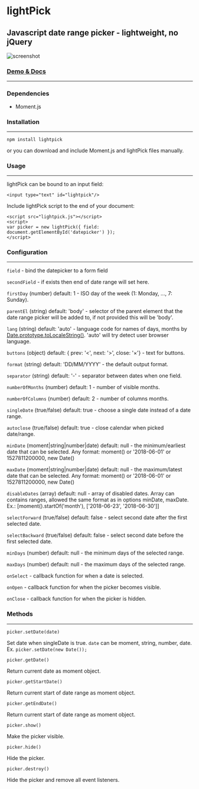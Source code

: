 lightPick
=========

Javascript date range picker - lightweight, no jQuery
-----------------------------------------------------
![screenshot](https://wakirin.github.io/lightPick.png)

### [Demo & Docs](https://wakirin.github.io/lightPick)

----

### Dependencies

* Moment.js

### Installation

* * *

`npm install lightpick`

or you can download and include Moment.js and lightPick files manually.

### Usage

* * *

lightPick can be bound to an input field:

```
<input type="text" id="lightpick"/>
```

Include lightPick script to the end of your document:

```
<script src="lightpick.js"></script>  
<script>  
var picker = new lightPick({ field: document.getElementById('datepicker') });  
</script>
```

### Configuration

* * *

`field` \- bind the datepicker to a form field

`secondField` \- if exists then end of date range will set here.

`firstDay` (number) default: 1 \- ISO day of the week (1: Monday, ..., 7: Sunday).

`parentEl` (string) default: 'body' \- selector of the parent element that the date range picker will be added to, if not provided this will be 'body'.

`lang` (string) default: 'auto' \- language code for names of days, months by [Date.prototype.toLocaleString()](https://developer.mozilla.org/en-US/docs/Web/JavaScript/Reference/Global_Objects/Date/toLocaleString). 'auto' will try detect user browser language.

`buttons` (object) default: { prev: '<', next: '>', close: '×'} \- text for buttons.

`format` (string) default: 'DD/MM/YYYY' \- the default output format.

`separator` (string) default: '-' \- separator between dates when one field.

`numberOfMonths` (number) default: 1 \- number of visible months.

`numberOfColumns` (number) default: 2 \- number of columns months.

`singleDate` (true/false) default: true \- choose a single date instead of a date range.

`autoclose` (true/false) default: true \- close calendar when picked date/range.

`minDate` (moment|string|number|date) default: null \- the minimum/earliest date that can be selected. Any format: moment() or '2018-06-01' or 1527811200000, new Date()

`maxDate` (moment|string|number|date) default: null \- the maximum/latest date that can be selected. Any format: moment() or '2018-06-01' or 1527811200000, new Date()

`disableDates` (array) default: null \- array of disabled dates. Array can contains ranges, allowed the same format as in options minDate, maxDate. Ex.: \[moment().startOf('month'), \['2018-06-23', '2018-06-30'\]\]

`selectForward` (true/false) default: false \- select second date after the first selected date.

`selectBackward` (true/false) default: false \- select second date before the first selected date.

`minDays` (number) default: null \- the minimum days of the selected range.

`maxDays` (number) default: null \- the maximum days of the selected range.

`onSelect` \- callback function for when a date is selected.

`onOpen` \- callback function for when the picker becomes visible.

`onClose` \- callback function for when the picker is hidden.

### Methods

* * *

`picker.setDate(date)`

Set date when singleDate is true. `date` can be moment, string, number, date.  
Ex. `picker.setDate(new Date());`

  

`picker.getDate()`

Return current date as moment object.

  

`picker.getStartDate()`

Return current start of date range as moment object.

  

`picker.getEndDate()`

Return current start of date range as moment object.

  

`picker.show()`

Make the picker visible.

  

`picker.hide()`

Hide the picker.

  

`picker.destroy()`

Hide the picker and remove all event listeners.